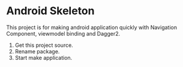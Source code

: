 Android Skeleton
=======================================

This project is for making android application quickly with Navigation Component, viewmodel binding and Dagger2.

1. Get this project source.
2. Rename package.
3. Start make application.
